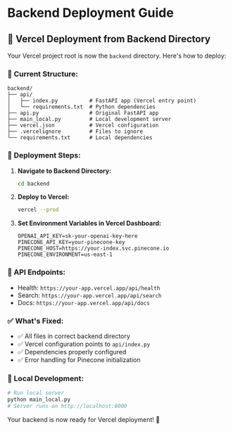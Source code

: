 # Backend Deployment Guide

## 🚀 **Vercel Deployment from Backend Directory**

Your Vercel project root is now the `backend` directory. Here's how to deploy:

### **📁 Current Structure:**
```
backend/
├── api/
│   ├── index.py          # FastAPI app (Vercel entry point)
│   └── requirements.txt  # Python dependencies
├── api.py                # Original FastAPI app
├── main_local.py         # Local development server
├── vercel.json           # Vercel configuration
├── .vercelignore         # Files to ignore
└── requirements.txt      # Local dependencies
```

### **🚀 Deployment Steps:**

1. **Navigate to Backend Directory:**
   ```bash
   cd backend
   ```

2. **Deploy to Vercel:**
   ```bash
   vercel --prod
   ```

3. **Set Environment Variables in Vercel Dashboard:**
   ```
   OPENAI_API_KEY=sk-your-openai-key-here
   PINECONE_API_KEY=your-pinecone-key
   PINECONE_HOST=https://your-index.svc.pinecone.io
   PINECONE_ENVIRONMENT=us-east-1
   ```

### **🎯 API Endpoints:**
- Health: `https://your-app.vercel.app/api/health`
- Search: `https://your-app.vercel.app/api/search`
- Docs: `https://your-app.vercel.app/api/docs`

### **✅ What's Fixed:**
- ✅ All files in correct backend directory
- ✅ Vercel configuration points to `api/index.py`
- ✅ Dependencies properly configured
- ✅ Error handling for Pinecone initialization

### **🔧 Local Development:**
```bash
# Run local server
python main_local.py
# Server runs on http://localhost:8000
```

Your backend is now ready for Vercel deployment! 🎉

